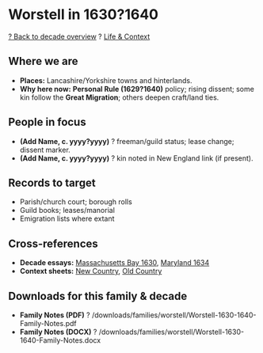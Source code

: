 ﻿# Worstell in 1630?1640

[? Back to decade overview](../../../decades/1630-1640/1630-1640.md) ? [Life \& Context](../../../decades/1630-1640/1630-1640-life.md)

## Where we are

* **Places:** Lancashire/Yorkshire towns and hinterlands.
* **Why here now:** **Personal Rule (1629?1640)** policy; rising dissent; some kin follow the **Great Migration**; others deepen craft/land ties.

## People in focus

* **(Add Name, c. yyyy?yyyy)** ? freeman/guild status; lease change; dissent marker.
* **(Add Name, c. yyyy?yyyy)** ? kin noted in New England link (if present).

## Records to target

* Parish/church court; borough rolls
* Guild books; leases/manorial
* Emigration lists where extant

## Cross-references

* **Decade essays:** [Massachusetts Bay 1630](../../../decades/1630-1640/1630-MassachusettsBay.md), [Maryland 1634](../../../decades/1630-1640/1634-Maryland.md)
* **Context sheets:** [New Country](../../../decades/1630-1640/1630-1640-NewCountry.md), [Old Country](../../../decades/1630-1640/1630-1640-OldCountry.md)

## Downloads for this family \& decade

* **Family Notes (PDF)** ? /downloads/families/worstell/Worstell-1630-1640-Family-Notes.pdf
* **Family Notes (DOCX)** ? /downloads/families/worstell/Worstell-1630-1640-Family-Notes.docx

